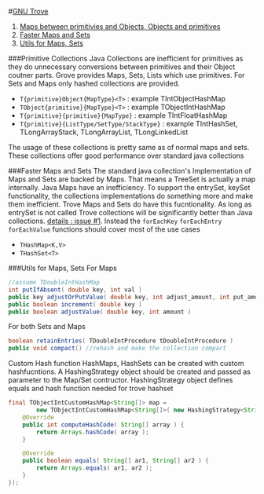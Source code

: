 #[GNU Trove](http://trove4j.sourceforge.net/html/overview.html)
1. [Maps between primitivies and Objects, Objects and primitives](https://github.com/dotslash/OneLibADay/blob/master/trove.md#primitive-collections)
2. [Faster Maps and Sets](https://github.com/dotslash/OneLibADay/blob/master/trove.md#faster-maps-and-sets)
3. [Utils for Maps, Sets](https://github.com/dotslash/OneLibADay/blob/master/trove.md#utils-for-maps-sets)

###Primitive Collections
Java Collections are inefficient for primitives as they do unnecessary conversions between primitives and their Object coutner parts. Grove provides Maps, Sets, Lists which use primitives. For Sets and Maps only hashed collections are provided.

* ```T{primitive}Object{MapType}<T>``` : example TIntObjectHashMap 
* ```TObject{primitive}{MapType}<T>``` : example TObjectIntHashMap
* ```T{primitive}{primitive}{MapType}``` : example TIntFloatHashMap
* ```T{primitive}{ListType/SetType/StackType}``` : example TIntHashSet, TLongArrayStack, TLongArrayList, TLongLinkedList

The usage of these collections is pretty same as of normal maps and sets. These collections offer good performance over standard java collections

###Faster Maps and Sets
The standard java collection's Implementation of Maps and Sets are backed by Maps. That means a TreeSet is actually a map internally.
Java Maps have an inefficiency. To support the entrySet, keySet functionality, the collections implementations do something more and make them inefficient. Trove Maps and Sets do have this fucntionality. As long as entrySet is not called Trove collections will be significantly better than Java collections. [details : issue #1](https://github.com/dotslash/OneLibADay/issues/1). Instead the ```forEachKey``` ```forEachEntry``` ```forEachValue``` functions should cover most of the use cases

* ```THashMap<K,V>```
* ```THashSet<T>```

###Utils for Maps, Sets
For Maps
```java
//assume TDoubleIntHashMap
int putIfAbsent( double key, int val )
public key adjustOrPutValue( double key, int adjust_amount, int put_amount )
public boolean increment( double key )
public boolean adjustValue( double key, int amount )
```
For both Sets and Maps
```java
boolean retainEntries( TDoubleIntProcedure tDoubleIntProcedure )
public void compact() //rehash and make the collection compact
```
Custom Hash function
HashMaps, HashSets can be created with custom hashfucntions. A HashingStrategy object should be created and passed as parameter to the Map/Set contructor.
HashingStrategy object defines equals and hash function needed for trove hashset
```java
final TObjectIntCustomHashMap<String[]> map = 
        new TObjectIntCustomHashMap<String[]>( new HashingStrategy<String[]>() {
    @Override
    public int computeHashCode( String[] array ) {
        return Arrays.hashCode( array );
    }

    @Override
    public boolean equals( String[] ar1, String[] ar2 ) {
        return Arrays.equals( ar1, ar2 );
    }
});
```
